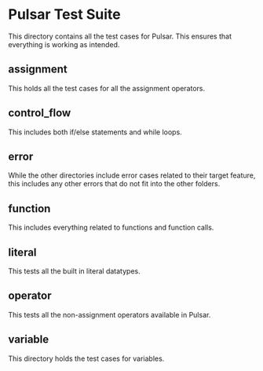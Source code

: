 # Pulsar Test Suite

This directory contains all the test cases for Pulsar. This ensures that everything is working as intended.

## assignment
This holds all the test cases for all the assignment operators.

## control_flow
This includes both if/else statements and while loops.

## error
While the other directories include error cases related to their target feature, this includes any other errors that do not fit into the other folders.

## function
This includes everything related to functions and function calls.

## literal
This tests all the built in literal datatypes.

## operator
This tests all the non-assignment operators available in Pulsar.

## variable
This directory holds the test cases for variables.

